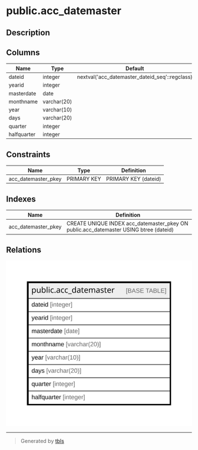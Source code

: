 # public.acc_datemaster

## Description

## Columns

| Name | Type | Default | Nullable | Children | Parents | Comment |
| ---- | ---- | ------- | -------- | -------- | ------- | ------- |
| dateid | integer | nextval('acc_datemaster_dateid_seq'::regclass) | false |  |  |  |
| yearid | integer |  | true |  |  |  |
| masterdate | date |  | true |  |  |  |
| monthname | varchar(20) |  | true |  |  |  |
| year | varchar(10) |  | true |  |  |  |
| days | varchar(20) |  | true |  |  |  |
| quarter | integer |  | true |  |  |  |
| halfquarter | integer |  | true |  |  |  |

## Constraints

| Name | Type | Definition |
| ---- | ---- | ---------- |
| acc_datemaster_pkey | PRIMARY KEY | PRIMARY KEY (dateid) |

## Indexes

| Name | Definition |
| ---- | ---------- |
| acc_datemaster_pkey | CREATE UNIQUE INDEX acc_datemaster_pkey ON public.acc_datemaster USING btree (dateid) |

## Relations

![er](public.acc_datemaster.svg)

---

> Generated by [tbls](https://github.com/k1LoW/tbls)
